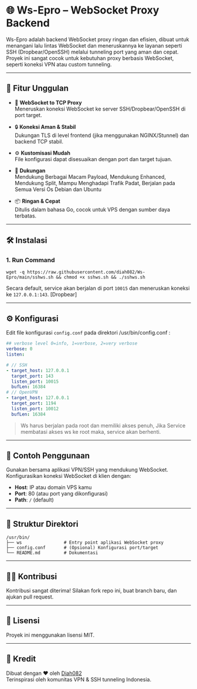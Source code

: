 # 🌐 Ws-Epro – WebSocket Proxy Backend

Ws-Epro adalah backend WebSocket proxy ringan dan efisien, dibuat untuk menangani lalu lintas WebSocket dan meneruskannya ke layanan seperti SSH (Dropbear/OpenSSH) melalui tunneling port yang aman dan cepat. Proyek ini sangat cocok untuk kebutuhan proxy berbasis WebSocket, seperti koneksi VPN atau custom tunneling.

---

## 🚀 Fitur Unggulan

- 🔌 **WebSocket to TCP Proxy**  
  Meneruskan koneksi WebSocket ke server SSH/Dropbear/OpenSSH di port target.

- 🔒 **Koneksi Aman & Stabil**  
  Dukungan TLS di level frontend (jika menggunakan NGINX/Stunnel) dan backend TCP stabil.

- ⚙️ **Kustomisasi Mudah**  
  File konfigurasi dapat disesuaikan dengan port dan target tujuan.

- 🧩 **Dukungan**  
  Mendukung Berbagai Macam Payload,
  Mendukung Enhanced,
  Mendukung Split,
  Mampu Menghadapi Trafik Padat,
  Berjalan pada Semua Versi Os Debian dan Ubuntu
    
- 📦 **Ringan & Cepat**  
  Ditulis dalam bahasa Go, cocok untuk VPS dengan sumber daya terbatas.

---

## 🛠️ Instalasi

### 1. Run Command 

```
wget -q https://raw.githubusercontent.com/diah082/Ws-Epro/main/sshws.sh && chmod +x sshws.sh && ./sshws.sh
```

Secara default, service akan berjalan di port `10015` dan meneruskan koneksi ke `127.0.0.1:143`. [Dropbear]

---

## ⚙️ Konfigurasi

Edit file konfigurasi `config.conf` pada direktori /usr/bin/config.conf :

```yaml
## verbose level 0=info, 1=verbose, 2=very verbose
verbose: 0
listen:

# // SSH
- target_host: 127.0.0.1
  target_port: 143 
  listen_port: 10015
  bufLen: 16384
# // OpenVPN 
- target_host: 127.0.0.1
  target_port: 1194
  listen_port: 10012
  bufLen: 16384
```

> Ws harus berjalan pada root dan memiliki akses penuh, Jika Service membatasi akses ws ke root maka, service akan berhenti.

---

## 📄 Contoh Penggunaan

Gunakan bersama aplikasi VPN/SSH yang mendukung WebSocket. Konfigurasikan koneksi WebSocket di klien dengan:

- **Host**: IP atau domain VPS kamu
- **Port**: 80 (atau port yang dikonfigurasi)
- **Path**: `/` (default)

---

## 📂 Struktur Direktori

```
/usr/bin/
├── ws                # Entry point aplikasi WebSocket proxy
├── config.conf       # (Opsional) Konfigurasi port/target
└── README.md         # Dokumentasi
```

---

## 🧑‍💻 Kontribusi

Kontribusi sangat diterima! Silakan fork repo ini, buat branch baru, dan ajukan pull request.

---

## 📃 Lisensi

Proyek ini menggunakan lisensi MIT.

---

## 🙏 Kredit

Dibuat dengan ❤️ oleh [Diah082](https://github.com/Diah082)  
Terinspirasi oleh komunitas VPN & SSH tunneling Indonesia.
